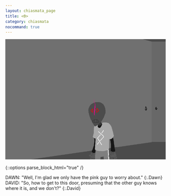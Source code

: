 ```yaml
---
layout: chiasmata_page
title: <Θ>
category: chiasmata
nocommand: true
---
```


![134](/chiasmata/images/narrative/133.png)

{::options parse_block_html="true" /}
<div class="dialogue">
DAWN: "Well, I'm glad we only have the pink guy to worry about." 
{:.Dawn}
DAVID: "So, how to get to this door, presuming that the other guy knows where it is, and we don't?" 
{:.David}
</div>